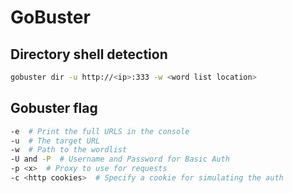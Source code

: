 # GoBuster

## Directory shell detection

```bash
gobuster dir -u http://<ip>:333 -w <word list location>
```

## Gobuster flag

```bash
-e  # Print the full URLS in the console
-u  # The target URL
-w  # Path to the wordlist
-U and -P  # Username and Password for Basic Auth
-p <x>  # Proxy to use for requests
-c <http cookies>  # Specify a cookie for simulating the auth
```
